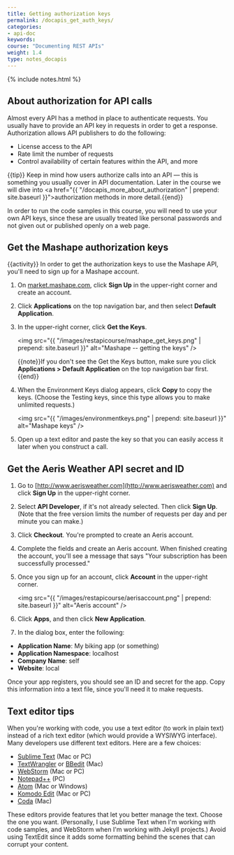 ```yaml
---
title: Getting authorization keys
permalink: /docapis_get_auth_keys/
categories:
- api-doc
keywords: 
course: "Documenting REST APIs"
weight: 1.4
type: notes_docapis
---
```

{% include notes.html %}

## About authorization for API calls

Almost every API has a method in place to authenticate requests. You usually have to provide an API key in requests in order to get a response. Authorization allows API publishers to do the following:

* License access to the API
* Rate limit the number of requests
* Control availability of certain features within the API, and more

{{tip}} Keep in mind how users authorize calls into an API &mdash; this is something you usually cover in API documentation. Later in the course we will dive into <a href="{{ "/docapis_more_about_authorization" | prepend: site.baseurl }}">authorization methods in more detail</a>.{{end}}

In order to run the code samples in this course, you will need to use your own API keys, since these are usually treated like personal passwords and not given out or published openly on a web page.

## Get the Mashape authorization keys
{{activity}}
In order to get the authorization keys to use the Mashape API, you'll need to sign up for a Mashape account.

1. On [market.mashape.com](https://market.mashape.com/), click **Sign Up** in the upper-right corner and create an account.
2. Click **Applications** on the top navigation bar, and then select **Default Application**.
3. In the upper-right corner, click **Get the Keys**.
	
	<img src="{{ "/images/restapicourse/mashape_get_keys.png" | prepend: site.baseurl }}" alt="Mashape -- getting the keys" />

	{{note}}If you don't see the Get the Keys button, make sure you click <b>Applications > Default Application</b> on the top navigation bar first.{{end}}
	
3. When the Environment Keys dialog appears, click **Copy** to copy the keys. (Choose the Testing keys, since this type allows you to make unlimited requests.)

    <img src="{{ "/images/environmentkeys.png" | prepend: site.baseurl }}" alt="Mashape keys" />

4. Open up a text editor and paste the key so that you can easily access it later when you construct a call.

## Get the Aeris Weather API secret and ID

1. Go to [http://www.aerisweather.com](http://www.aerisweather.com) and click **Sign Up** in the upper-right corner.
2. Select **API Developer**, if it's not already selected. Then click **Sign Up**. (Note that the free version limits the number of requests per day and per minute you can make.)
3. Click **Checkout**. You're prompted to create an Aeris account.
4. Complete the fields and create an Aeris account. When finished creating the account, you'll see a message that says "Your subscription has been successfully processed." 
5. Once you sign up for an account, click **Account** in the upper-right corner.
	
	<img src="{{ "/images/restapicourse/aerisaccount.png" | prepend: site.baseurl }}" alt="Aeris account" />
	
6. Click **Apps**, and then click **New Application**.
7. In the dialog box, enter the following:
 * **Application Name**: My biking app (or something)
 * **Application Namespace**: localhost
 * **Company Name**: self
 * **Website**: local
 
Once your app registers, you should see an ID and secret for the app. Copy this information into a text file, since you'll need it to make requests.

## Text editor tips

When you're working with code, you use a text editor (to work in plain text) instead of a rich text editor (which would provide a WYSIWYG interface). Many developers use different text editors. Here are a few choices:

* [Sublime Text](http://www.sublimetext.com/) (Mac or PC)
* [TextWrangler](http://www.barebones.com/products/textwrangler/) or [BBedit](http://www.barebones.com/products/bbedit/) (Mac)
* [WebStorm](https://www.jetbrains.com/webstorm/) (Mac or PC)
* [Notepad++](https://notepad-plus-plus.org/) (PC)
* [Atom](https://atom.io/) (Mac or Windows)
* [Komodo Edit](http://komodoide.com/komodo-edit/) (Mac or PC)
* [Coda](https://panic.com/coda/) (Mac)

These editors provide features that let you better manage the text. Choose the one you want. (Personally, I use Sublime Text when I'm working with code samples, and WebStorm when I'm working with Jekyll projects.) Avoid using TextEdit since it adds some formatting behind the scenes that can corrupt your content.



